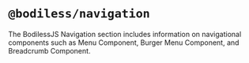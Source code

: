 # `@bodiless/navigation`

The BodilessJS Navigation section includes information on navigational components such as Menu Component, Burger Menu Component, and Breadcrumb Component.
